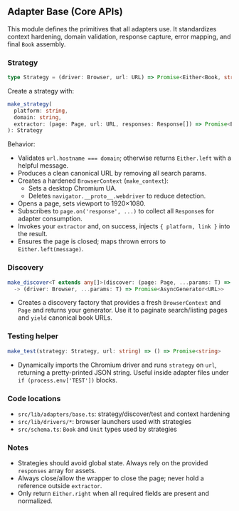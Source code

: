 ## Adapter Base (Core APIs)

This module defines the primitives that all adapters use. It standardizes
context hardening, domain validation, response capture, error mapping, and final
`Book` assembly.

### Strategy

```ts
type Strategy = (driver: Browser, url: URL) => Promise<Either<Book, string>>;
```

Create a strategy with:

```ts
make_strategy(
  platform: string,
  domain: string,
  extractor: (page: Page, url: URL, responses: Response[]) => Promise<Either<Omit<Book,'platform'|'link'>, string>>
): Strategy
```

Behavior:

- Validates `url.hostname === domain`; otherwise returns `Either.left` with a
  helpful message.
- Produces a clean canonical URL by removing all search params.
- Creates a hardened `BrowserContext` (`make_context`):
  - Sets a desktop Chromium UA.
  - Deletes `navigator.__proto__.webdriver` to reduce detection.
- Opens a page, sets viewport to 1920×1080.
- Subscribes to `page.on('response', ...)` to collect all `Response`s for
  adapter consumption.
- Invokes your `extractor` and, on success, injects `{ platform, link }` into
  the result.
- Ensures the page is closed; maps thrown errors to `Either.left(message)`.

### Discovery

```ts
make_discover<T extends any[]>(discover: (page: Page, ...params: T) => AsyncGenerator<URL>)
  -> (driver: Browser, ...params: T) => Promise<AsyncGenerator<URL>>
```

- Creates a discovery factory that provides a fresh `BrowserContext` and `Page`
  and returns your generator. Use it to paginate search/listing pages and
  `yield` canonical book URLs.

### Testing helper

```ts
make_test(strategy: Strategy, url: string) => () => Promise<string>
```

- Dynamically imports the Chromium driver and runs `strategy` on `url`,
  returning a pretty-printed JSON string. Useful inside adapter files under
  `if (process.env['TEST'])` blocks.

### Code locations

- `src/lib/adapters/base.ts`: strategy/discover/test and context hardening
- `src/lib/drivers/*`: browser launchers used with strategies
- `src/schema.ts`: `Book` and `Unit` types used by strategies

### Notes

- Strategies should avoid global state. Always rely on the provided `responses`
  array for assets.
- Always close/allow the wrapper to close the page; never hold a reference
  outside `extractor`.
- Only return `Either.right` when all required fields are present and
  normalized.
